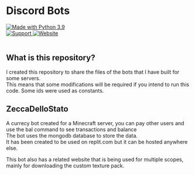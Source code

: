 # Discord Bots

<div>
    <a href="https://www.python.org/downloads/">
        <img src="https://img.shields.io/badge/Made%20With-Python%203.9-blue.svg?style=for-the-badge&logo=Python" alt="Made with Python 3.9">
    </a>
    <br>
    <a href="https://discord.com/invite/EfeQs2ggrt">
        <img src="https://img.shields.io/discord/778935681581187104.svg?label=Discord&logo=Discord&colorB=7289da&style=for-the-badge" alt="Support">
    </a>
    <a href="https://quarantena0.tk">
        <img src="https://img.shields.io/badge/Website-quarantena0.tk-yellow?style=for-the-badge&logo=google-chrome" alt="Website">
    </a>
    <br>
    <br>
</div>

## What is this repository?

I created this repository to share the files of the bots that I have built for some servers.\
This means that some modifications will be required if you intend to run this code. Some ids were used as constants.

## ZeccaDelloStato

A currecy bot created for a Minecraft server, you can pay other users and use the bal command to see transactions and balance\
The bot uses the mongodb database to store the data.\
It has been created to be used on replit.com but it can be hosted anywhere else.

This bot also has a related website that is being used for multiple scopes, mainly for downloading the custom texture pack.
